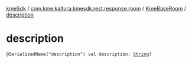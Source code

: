[kmeSdk](../../index.md) / [com.kme.kaltura.kmesdk.rest.response.room](../index.md) / [KmeBaseRoom](index.md) / [description](./description.md)

# description

`@SerializedName("description") val description: `[`String`](https://kotlinlang.org/api/latest/jvm/stdlib/kotlin/-string/index.html)`?`